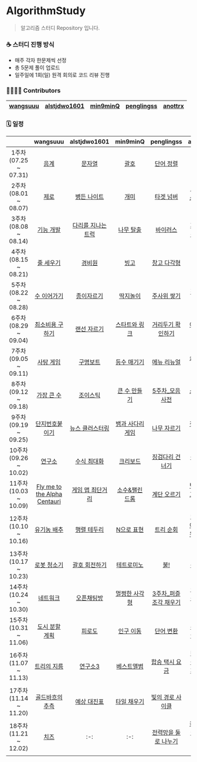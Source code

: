# AlgorithmStudy
> 알고리즘 스터디 Repository 입니다.

### ☕ 스터디 진행 방식
- 매주 각자 한문제씩 선정
- 총 5문제 풀이 업로드
- 일주일에 1회(일) 원격 회의로 코드 리뷰 진행
 
### 👨‍👩‍👧‍👦 Contributors
| [wangsuuu](https://github.com/wangsuuu) | [alstjdwo1601](https://github.com/alstjdwo1601) | [min9minQ](https://github.com/min9minQ) | [penglingss](https://github.com/penglingss) | [anottrx](https://github.com/anottrx)|
|:-------------------:|:-------------------:|:-------------------:|:-------------------:|:-------------------:|

### 🗓 일정
| |wangsuuu|alstjdwo1601|min9minQ|penglingss|anottrx|
| :-: | :-: | :-: | :-: | :-: | :-: |
| 1주차<br>(07.25 ~ 07.31) | [음계](https://www.acmicpc.net/problem/2920) | [문자열](https://www.acmicpc.net/problem/1120)    | [괄호](https://www.acmicpc.net/problem/9012) |  [단어 정렬](https://www.acmicpc.net/problem/1181) | [덩치](https://www.acmicpc.net/problem/7568) |
| 2주차<br>(08.01 ~ 08.07) | [제로](https://www.acmicpc.net/problem/10773) | [병든 나이트](https://www.acmicpc.net/problem/1783) | [개미](https://www.acmicpc.net/problem/10158) |  [타겟 넘버](https://programmers.co.kr/learn/courses/30/lessons/43165) | [요세푸스 문제 0](https://www.acmicpc.net/problem/11866) |
| 3주차<br>(08.08 ~ 08.14) | [기능 개발](https://programmers.co.kr/learn/courses/30/lessons/42586) | [다리를 지나는 트럭](https://programmers.co.kr/learn/courses/30/lessons/42583) | [나무 탈출](https://www.acmicpc.net/problem/15900) | [바이러스](https://www.acmicpc.net/problem/2606) | [패션왕 신해빈](https://www.acmicpc.net/problem/9375) |
| 4주차<br>(08.15 ~ 08.21) | [줄 세우기](https://www.acmicpc.net/problem/2605) | [경비원](https://www.acmicpc.net/problem/2564) | [빙고](https://www.acmicpc.net/problem/2578) | [창고 다각형](https://www.acmicpc.net/problem/2304) | [수열](https://www.acmicpc.net/problem/2559) |
| 5주차<br>(08.22 ~ 08.28) | [수 이어가기](https://www.acmicpc.net/problem/2635) | [종이자르기](https://www.acmicpc.net/problem/2628) | [딱지놀이](https://www.acmicpc.net/problem/14696) | [주사위 쌓기](https://www.acmicpc.net/problem/2116) | [직사각형](https://www.acmicpc.net/problem/2527) |
| 6주차<br>(08.29 ~ 09.04) | [최소비용 구하기](https://www.acmicpc.net/problem/1916) | [랜선 자르기](https://www.acmicpc.net/problem/1654) | [스타트와 링크](https://www.acmicpc.net/problem/14889) | [거리두기 확인하기](https://programmers.co.kr/learn/courses/30/lessons/81302) | [아기 상어](https://www.acmicpc.net/problem/16236) |
| 7주차<br>(09.05 ~ 09.11) | [사탕 게임](https://www.acmicpc.net/problem/3085) | [구명보트](https://programmers.co.kr/learn/courses/30/lessons/42885) | [등수 매기기](https://www.acmicpc.net/problem/2012) | [메뉴 리뉴얼](https://programmers.co.kr/learn/courses/30/lessons/72411) | [순위 검색](https://programmers.co.kr/learn/courses/30/lessons/72412) |
| 8주차<br>(09.12 ~ 09.18) | [가장 큰 수](https://programmers.co.kr/learn/courses/30/lessons/42746) | [조이스틱](https://programmers.co.kr/learn/courses/30/lessons/42860) | [큰 수 만들기](https://programmers.co.kr/learn/courses/30/lessons/42883) | [5주차_모음사전](https://programmers.co.kr/learn/courses/30/lessons/84512) | [소수 찾기](https://programmers.co.kr/learn/courses/30/lessons/42839) |
| 9주차<br>(09.19 ~ 09.25) | [단지번호붙이기](https://www.acmicpc.net/problem/2667) | [뉴스 클러스터링](https://programmers.co.kr/learn/courses/30/lessons/17677) | [뱀과 사다리 게임](https://www.acmicpc.net/problem/16928)| [나무 자르기](https://www.acmicpc.net/problem/2805) | [정수 삼각형](https://programmers.co.kr/learn/courses/30/lessons/43105) |
| 10주차<br>(09.26 ~ 10.02) | [연구소](https://www.acmicpc.net/problem/14502) |[수식 최대화](https://programmers.co.kr/learn/courses/30/lessons/67257) | [크리보드](https://www.acmicpc.net/problem/11058) | [징검다리 건너기](https://programmers.co.kr/learn/courses/30/lessons/64062) | [숨바꼭질](https://www.acmicpc.net/problem/1697) |
| 11주차<br>(10.03 ~ 10.09) | [Fly me to the Alpha Centauri](https://www.acmicpc.net/problem/1011) | [게임 맵 최단거리](https://programmers.co.kr/learn/courses/30/lessons/1844) | [소수&팰린드롬](https://www.acmicpc.net/problem/1747) | [계단 오르기](https://www.acmicpc.net/problem/2579) | [벽 부수고 이동하기](https://www.acmicpc.net/problem/2206) |
| 12주차<br>(10.10 ~ 10.16) | [유기농 배추](https://www.acmicpc.net/problem/1012) | [행렬 테두리](https://programmers.co.kr/learn/courses/30/lessons/77485) | [N으로 표현](https://programmers.co.kr/learn/courses/30/lessons/42895) | [트리 순회](https://www.acmicpc.net/problem/1991) | [컨베이어 벨트 위의 로봇](https://www.acmicpc.net/problem/20055) |
| 13주차<br>(10.17 ~ 10.23) | [로봇 청소기](https://www.acmicpc.net/problem/14503) | [괄호 회전하기](https://programmers.co.kr/learn/courses/30/lessons/76502) | [테트로미노](https://www.acmicpc.net/problem/14500) | [불!](https://www.acmicpc.net/problem/4179) | [동전 1](https://www.acmicpc.net/problem/2293) |
| 14주차<br>(10.24 ~ 10.30) | [네트워크](https://programmers.co.kr/learn/courses/30/lessons/43162) | [오픈채팅방](https://programmers.co.kr/learn/courses/30/lessons/42888) | [멀쩡한 사각형](https://programmers.co.kr/learn/courses/30/lessons/62048) | [3주차_퍼즐 조각 채우기](https://programmers.co.kr/learn/courses/30/lessons/84021) | [이중우선순위큐](https://programmers.co.kr/learn/courses/30/lessons/42628) |
| 15주차<br>(10.31 ~ 11.06) | [도시 분할 계획](https://www.acmicpc.net/problem/1647) | [피로도](https://programmers.co.kr/learn/courses/30/lessons/87946) | [인구 이동](https://www.acmicpc.net/problem/16234) | [단어 변환](https://programmers.co.kr/learn/courses/30/lessons/43163) | [주사위 굴리기](https://www.acmicpc.net/problem/14499) |
| 16주차<br>(11.07 ~ 11.13) | [트리의 지름](https://www.acmicpc.net/problem/1967) | [연구소3](https://www.acmicpc.net/problem/17142) | [베스트앨범](https://programmers.co.kr/learn/courses/30/lessons/42579) | [합승 택시 요금](https://programmers.co.kr/learn/courses/30/lessons/72413) | [마법사 상어와 파이어볼](https://www.acmicpc.net/problem/20056) |
| 17주차<br>(11.14 ~ 11.20) | [골드바흐의 추측](https://www.acmicpc.net/problem/9020) | [예상 대진표](https://programmers.co.kr/learn/courses/30/lessons/12985) | [타일 채우기](https://www.acmicpc.net/problem/2133) | [빛의 경로 사이클](https://programmers.co.kr/learn/courses/30/lessons/86052) | [꽃길](https://www.acmicpc.net/problem/14620) |
| 18주차<br>(11.21 ~ 12.02) | [치즈](https://www.acmicpc.net/problem/2636) | :-: | :-: | [전력망을 둘로 나누기](https://programmers.co.kr/learn/courses/30/lessons/86971) | [케빈 베이컨의 6단계 법칙](https://www.acmicpc.net/problem/1389) |
